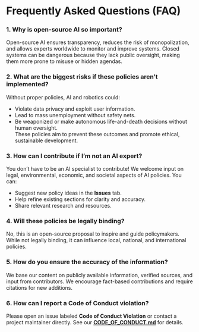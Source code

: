 # Frequently Asked Questions (FAQ)  

### 1. Why is open-source AI so important?  
Open-source AI ensures transparency, reduces the risk of monopolization, and allows experts worldwide to monitor and improve systems. Closed systems can be dangerous because they lack public oversight, making them more prone to misuse or hidden agendas.  

### 2. What are the biggest risks if these policies aren’t implemented?  
Without proper policies, AI and robotics could:  
- Violate data privacy and exploit user information.  
- Lead to mass unemployment without safety nets.  
- Be weaponized or make autonomous life-and-death decisions without human oversight.  
These policies aim to prevent these outcomes and promote ethical, sustainable development.  

### 3. How can I contribute if I’m not an AI expert?  
You don’t have to be an AI specialist to contribute! We welcome input on legal, environmental, economic, and societal aspects of AI policies. You can:  
- Suggest new policy ideas in the **Issues** tab.  
- Help refine existing sections for clarity and accuracy.  
- Share relevant research and resources.  

### 4. Will these policies be legally binding?  
No, this is an open-source proposal to inspire and guide policymakers. While not legally binding, it can influence local, national, and international policies.  

### 5. How do you ensure the accuracy of the information?  
We base our content on publicly available information, verified sources, and input from contributors. We encourage fact-based contributions and require citations for new additions.  

### 6. How can I report a Code of Conduct violation?  
Please open an issue labeled **Code of Conduct Violation** or contact a project maintainer directly. See our **[CODE_OF_CONDUCT.md](./CODE_OF_CONDUCT.md)** for details.  
